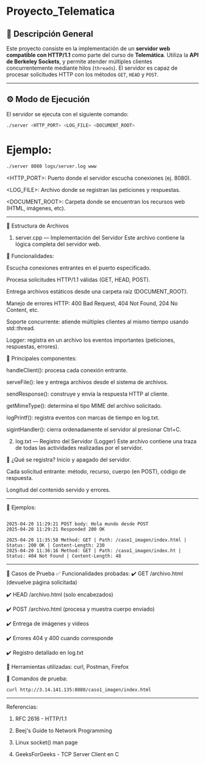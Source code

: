 # Proyecto_Telematica

## 🧾 Descripción General

Este proyecto consiste en la implementación de un **servidor web compatible con HTTP/1.1** como parte del curso de **Telemática**. Utiliza la **API de Berkeley Sockets**, y permite atender múltiples clientes concurrentemente mediante hilos (`threads`). El servidor es capaz de procesar solicitudes HTTP con los métodos `GET`, `HEAD` y `POST`.

---

## ⚙️ Modo de Ejecución

El servidor se ejecuta con el siguiente comando:

```bash
./server <HTTP_PORT> <LOG_FILE> <DOCUMENT_ROOT>
```

# Ejemplo:

```bash
./server 8080 logs/server.log www
```

<HTTP_PORT>: Puerto donde el servidor escucha conexiones (ej. 8080).

<LOG_FILE>: Archivo donde se registran las peticiones y respuestas.

<DOCUMENT_ROOT>: Carpeta donde se encuentran los recursos web (HTML, imágenes, etc).

---

📁 Estructura de Archivos

1. server.cpp — Implementación del Servidor
Este archivo contiene la lógica completa del servidor web.

🧩 Funcionalidades:


Escucha conexiones entrantes en el puerto especificado.

Procesa solicitudes HTTP/1.1 válidas (GET, HEAD, POST).

Entrega archivos estáticos desde una carpeta raíz (DOCUMENT_ROOT).

Manejo de errores HTTP: 400 Bad Request, 404 Not Found, 204 No Content, etc.

Soporte concurrente: atiende múltiples clientes al mismo tiempo usando std::thread.

Logger: registra en un archivo los eventos importantes (peticiones, respuestas, errores).

🧠 Principales componentes:


handleClient(): procesa cada conexión entrante.

serveFile(): lee y entrega archivos desde el sistema de archivos.

sendResponse(): construye y envía la respuesta HTTP al cliente.

getMimeType(): determina el tipo MIME del archivo solicitado.

logPrintf(): registra eventos con marcas de tiempo en log.txt.

sigintHandler(): cierra ordenadamente el servidor al presionar Ctrl+C.

2. log.txt — Registro del Servidor (Logger)
Este archivo contiene una traza de todas las actividades realizadas por el servidor.

📝 ¿Qué se registra?
Inicio y apagado del servidor.

Cada solicitud entrante: método, recurso, cuerpo (en POST), código de respuesta.

Longitud del contenido servido y errores.

---

🧪 Ejemplos:

```text

2025-04-20 11:29:21 POST body: Hola mundo desde POST
2025-04-20 11:29:21 Responded 200 OK

2025-04-20 11:35:58 Method: GET | Path: /caso1_imagen/index.html | Status: 200 OK | Content-Length: 230
2025-04-20 11:36:16 Method: GET | Path: /caso1_imagen/index.ht | Status: 404 Not Found | Content-Length: 48
```

---

🧪 Casos de Prueba
✅ Funcionalidades probadas:
✔️ GET /archivo.html (devuelve página solicitada)

✔️ HEAD /archivo.html (solo encabezados)

✔️ POST /archivo.html (procesa y muestra cuerpo enviado)

✔️ Entrega de imágenes y videos

✔️ Errores 404 y 400 cuando corresponde

✔️ Registro detallado en log.txt

🔧 Herramientas utilizadas:
curl, Postman, Firefox

🧪 Comandos de prueba:

```bash
curl http://3.14.141.135:8080/caso1_imagen/index.html
```

---

Referencias:

1. RFC 2616 - HTTP/1.1

2. Beej's Guide to Network Programming

3. Linux socket() man page

4. GeeksForGeeks - TCP Server Client en C
